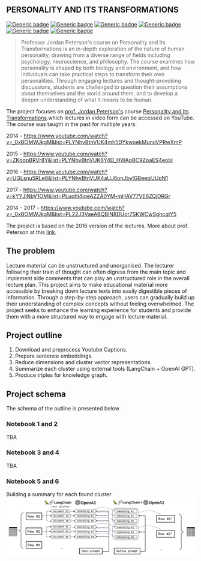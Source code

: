 ## PERSONALITY AND ITS TRANSFORMATIONS
[![Generic badge](https://img.shields.io/badge/languge-english-blue.svg)](https://shields.io/)
[![Generic badge](https://img.shields.io/badge/uses-openai-green.svg)](https://openai.com/)
[![Generic badge](https://img.shields.io/badge/uses-langchain-red.svg)](https://github.com/hwchase17/langchain/tree/master)
[![Generic badge](https://img.shields.io/badge/uses-pandas-orange.svg)](https://pandas.pydata.org/)
[![Generic badge](https://img.shields.io/badge/uses-umap-white.svg)](https://github.com/lmcinnes/umap)
[![Generic badge](https://img.shields.io/badge/uses-hdbscan-white.svg)](https://hdbscan.readthedocs.io/en/latest/index.html)

> Professor Jordan Peterson's course on Personality and Its Transformations is an in-depth exploration of the nature of human personality, drawing from a diverse range of fields including psychology, neuroscience, and philosophy. The course examines how personality is shaped by both biology and environment, and how individuals can take practical steps to transform their own personalities. Through engaging lectures and thought-provoking discussions, students are challenged to question their assumptions about themselves and the world around them, and to develop a deeper understanding of what it means to be human.

The project focuses on [prof. Jordan Peterson's](https://pl.wikipedia.org/wiki/Jordan_Peterson) course [Personality and its Transformations](https://www.jordanbpeterson.com/classes/personality-and-its-transformations/).which lectures in video form can be accessed on YouTube. The course was taught in the past for multiple years:

2014 - https://www.youtube.com/watch?v=_0xBOMWJkgM&list=PLYNhvBtnVUK4mh5DYkwoekMunoVPRwXmP

2015 - https://www.youtube.com/watch?v=ZKpqpBRVr8Y&list=PLYNhvBtnVUK6Y4D_HWApBC9ZpaES4eobl

2016 - https://www.youtube.com/watch?v=UGLsnu5RLe8&list=PLYNhvBtnVUK4aUJ6onJbylGBeeqlJUpN1

2017 - https://www.youtube.com/watch?v=kYYJlNbV1OM&list=PLuqhl4iqeAZZA0YM-mHAV77VE6ZQjDRGr

2014 - 2017 - https://www.youtube.com/watch?v=_0xBOMWJkgM&list=PL22J3VaeABQBlN8DUor7SKWCwSghcqlY5

The project is based on the 2016 version of the lectures. More about prof. Peterson at this [link](https://www.jordanbpeterson.com/).

## The problem
Lecture material can be unstructured and unorganised. The lecturer following their train of thought can often digress from the main topic and implement side comments that can play an unstructured role in the overall lecture plan.
This project aims to make educational material more accessible by breaking down lecture texts into easily digestible pieces of information. Through a step-by-step approach, users can gradually build up their understanding of complex concepts without feeling overwhelmed. The project seeks to enhance the learning experience for students and provide them with a more structured way to engage with lecture material.

## Project outline
1. Download and preprocess Youtube Captions.
2. Prepare sentence embeddings.
3. Reduce dimensions and cluster vector representations.
4. Summarize each cluster using external tools (LangChain + OpenAI GPT).
5. Produce triples for knowledge graph.

## Project schema
The schema of the outline is presented below

### Notebook 1 and 2
TBA

### Notebook 3 and 4
TBA

### Notebook 5 and 6
Building a summary for each found cluster
<img src="images/notebook05.png">


